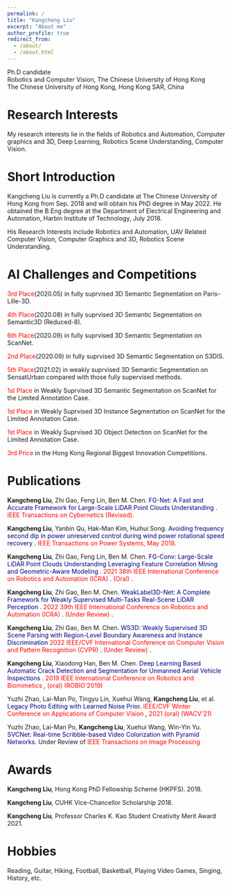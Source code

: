 ```yaml
---
permalink: /
title: "Kangcheng Liu"
excerpt: "About me"
author_profile: true
redirect_from: 
  - /about/
  - /about.html
---
```


Ph.D candidate <br>
Robotics and Computer Vision, The Chinese University of Hong Kong <br>
The Chinese University of Hong Kong, Hong Kong SAR, China

**Research Interests**
======
My research interests lie in the fields of Robotics and Automation, Computer graphics and 3D,  Deep Learning, Robotics Scene Understanding, Computer Vision. 


**Short Introduction**
======
Kangcheng Liu is currently a Ph.D candidate at The Chinese University of Hong Kong from Sep. 2018 and will obtain his PhD degree in May 2022. He obtained the B.Eng degree at the Department of Electrical Engineering and Automation, Harbin Institute of Technology, July 2018. 


His Research Interests include Robotics and Automation, UAV Related Computer Vision,  Computer Graphics and 3D,  Robotics Scene Understanding.

**AI Challenges and Competitions**
======

</font><font color='Red'>3rd Place</font>(2020.05) in fully suprvised 3D Semantic Segmentation on Paris-Lille-3D.   

</font><font color='Red'>4th Place</font>(2020.08) in fully suprvised 3D Semantic Segmentation on Semantic3D (Reduced-8).   <br>

</font><font color='Red'>6th Place</font>(2020.09) in fully suprvised 3D Semantic Segmentation on ScanNet. <br>

</font><font color='Red'>2nd Place</font>(2020.09) in fully suprvised 3D Semantic Segmentation on S3DIS.  <br>

</font><font color='Red'>5th Place</font>(2021.02) in weakly suprvised 3D Semantic Segmentation on SensatUrban compared with those fully supervised methods. <br>

</font><font color='Red'>1st Place</font> in Weakly Suprvised 3D Semantic Segmentation on ScanNet for the Limited Annotation Case.  <br>

<!-- </font><font color='Red'>1st Place</font> in Weakly Suprvised 3D Semantic Segmentation on ScanNet for the Limited Reconstruction Case.  <br> -->

</font><font color='Red'>1st Place</font> in Weakly Suprvised 3D Instance Segmentation on ScanNet for the Limited Annotation Case.  <br>

<!-- </font><font color='Red'>1st Place</font> in Weakly Suprvised 3D Instance Segmentation on ScanNet for the Limited Reconstruction Case.   <br> -->

</font><font color='Red'>1st Place</font> in Weakly Suprvised 3D Object Detection on ScanNet for the Limited Annotation Case.  <br>

<!-- </font><font color='Red'>1st Place</font> in Weakly Suprvised 3D Object Detection on ScanNet Benchmark the Limited Reconstruction Case.  <br> -->

</font><font color='Red'>3rd Price</font> in the Hong Kong Regional Biggest Innovation Competitions.  <br>

Publications
======

**Kangcheng Liu**, Zhi Gao, Feng Lin, Ben M. Chen. <font color='Navy'> FG-Net: A Fast and Accurate Framework for Large-Scale LiDAR Point Clouds Understanding </font>. <font color='Red'> IEEE Transactions on Cybernetics (Revised). </font>

**Kangcheng Liu**, Yanbin Qu, Hak-Man Kim, Huihui Song. <font color='Navy'> Avoiding frequency second dip in power unreserved control during wind power rotational speed recovery </font>. <font color='Red'> IEEE Transactions on Power Systems, May 2018. </font>

**Kangcheng Liu**, Zhi Gao, Feng Lin, Ben M. Chen. <font color='Navy'> FG-Conv: Large-Scale LiDAR Point Clouds Understanding Leveraging Feature Correlation Mining and Geometric-Aware Modeling  </font>. <font color='Red'> 2021 38th IEEE International Conference on Robotics and Automation (ICRA) </font>. <font color='Red'> (Oral) </font>.

**Kangcheng Liu**, Zhi Gao, Ben M. Chen. <font color='Navy'> WeakLabel3D-Net: A Complete Framework for Weakly Supervised Multi-Tasks Real-Scene LiDAR Perception   </font>. <font color='Red'> 2022 39th IEEE International Conference on Robotics and Automation (ICRA) </font>. <font color='Red'> (Under Review) </font>.

**Kangcheng Liu**, Zhi Gao, Ben M. Chen. <font color='Navy'> WS3D: Weakly Supervised 3D Scene Parsing with Region-Level Boundary Awareness and Instance Discrimination </font> <font color='Red'> 2022 IEEE/CVF International Conference on Computer Vision and Pattern Recognition (CVPR) </font>. <font color='Red'> (Under Review) </font>.

**Kangcheng Liu**, Xiaodong Han, Ben M. Chen. <font color='Navy'> Deep Learning Based Automatic Crack Detection and Segmentation for Unmanned Aerial Vehicle Inspections  </font>. <font color='Red'> 2019 IEEE International Conference on Robotics and Biomimetics </font>, <font color='Red'> (oral) (ROBIO'2019) </font>

Yuzhi Zhao, Lai-Man Po, Tingyu Lin, Xuehui Wang, **Kangcheng Liu**, et al. <font color='Navy'> Legacy Photo Editing with Learned Noise Prior</font>. <font color='Red'> IEEE/CVF Winter Conference on Applications of Computer Vision </font>, <font color='Red'> 2021 (oral) (WACV'21) </font>

Yuzhi Zhao, Lai-Man Po, **Kangcheng Liu**, Xuehui Wang, Win-Yin Yu. <font color='Navy'> SVCNet: Real-time Scribble-based Video Colorization with Pyramid Networks</font>. Under Review of <font color='Red'> IEEE Transactions on Image Processing </font>

Awards
======

**Kangcheng Liu**,  Hong Kong PhD Fellowship Scheme (HKPFS). 2018.

**Kangcheng Liu**,  CUHK Vice-Chancellor Scholarship 2018.

**Kangcheng Liu**, Professor Charles K. Kao Student Creativity Merit Award 2021.


Hobbies
======

Reading, Guitar, Hiking, Football, Basketball, Playing Video Games, Singing, History, etc.
